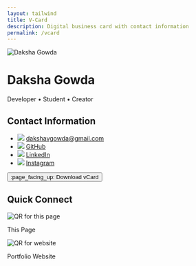 ```yaml
---
layout: tailwind
title: V-Card
description: Digital business card with contact information
permalink: /vcard
---
```

<!-- Tailwind CDN inject -->
<script src="https://cdn.tailwindcss.com"></script>
<div class="min-h-screen bg-gradient-to-br from-blue-50 to-white flex flex-col items-center justify-center px-6 py-12 space-y-10">
  <!-- Profile Section -->
  <div class="flex flex-col items-center space-y-4">
    <img src="https://i.postimg.cc/dVDj8pb8/image0.jpg" alt="Daksha Gowda" class="w-32 h-32 rounded-xl shadow-lg object-cover" />
    <h1 class="text-2xl font-bold text-gray-800">Daksha Gowda</h1>
    <p class="text-sm text-gray-600">Developer • Student • Creator</p>
  </div>
  <!-- Cards Grid -->
  <div class="grid grid-cols-1 md:grid-cols-2 gap-8 w-full max-w-4xl">
    <!-- Contact Info Card -->
    <div class="bg-white rounded-2xl border border-gray-200 shadow-lg p-6 flex flex-col justify-between">
      <h2 class="text-xl font-semibold text-gray-800 mb-4">Contact Information</h2>
      <ul class="space-y-3 text-gray-700 text-sm">
        <li class="flex items-center gap-2">
          <img src="https://img.icons8.com/color/24/gmail.png" />
          <a href="mailto:dakshavgowda@gmail.com" class="hover:underline">dakshavgowda@gmail.com</a>
        </li>
        <li class="flex items-center gap-2">
          <img src="https://img.icons8.com/material-outlined/24/github.png" />
          <a href="https://github.com/DakshaG001" target="_blank" class="hover:underline">GitHub</a>
        </li>
        <li class="flex items-center gap-2">
          <img src="https://img.icons8.com/color/24/linkedin.png" />
          <a href="https://www.linkedin.com/in/daksha-gowda-03115035b" target="_blank" class="hover:underline">LinkedIn</a>
        </li>
        <li class="flex items-center gap-2">
          <img src="https://img.icons8.com/color/24/instagram-new.png" />
          <a href="https://www.instagram.com/daksha_ggs/" target="_blank" class="hover:underline">Instagram</a>
        </li>
      </ul>
      <div class="pt-6 text-center">
        <button onclick="downloadVCard()" class="bg-blue-600 hover:bg-blue-700 text-white font-semibold py-2 px-4 rounded-md shadow-md hover:shadow-lg transition-transform transform hover:scale-105">
          :page_facing_up: Download vCard
        </button>
      </div>
    </div>
    <!-- QR Code Card -->
    <div class="bg-white rounded-2xl border border-gray-200 shadow-lg p-6 flex flex-col items-center justify-center space-y-6">
      <h2 class="text-xl font-semibold text-gray-800 text-center">Quick Connect</h2>
      <div class="text-center">
        <img src="https://i.postimg.cc/yYTJD1Vs/Screenshot-2025-06-05-193225.png" alt="QR for this page" class="rounded-lg shadow border border-gray-200" />
        <p class="text-sm text-gray-500 mt-2">This Page</p>
      </div>
      <div class="text-center">
        <img src="https://api.qrserver.com/v1/create-qr-code/?size=180x180&data=https://dakshag001.github.io" alt="QR for website" class="rounded-lg shadow border border-gray-200" />
        <p class="text-sm text-gray-500 mt-2">Portfolio Website</p>
      </div>
    </div>
  </div>
</div>

<script>
function downloadVCard() {
  const vCardData = `BEGIN:VCARD
VERSION:3.0
FN:Daksha Gowda
EMAIL:dakshavgowda@gmail.com
URL:https://github.com/DakshaG001
NOTE:Connect with me via LinkedIn, GitHub, or check out my portfolio!
END:VCARD`;
  const blob = new Blob([vCardData], { type: 'text/vcard' });
  const url = URL.createObjectURL(blob);
  const a = document.createElement('a');
  a.href = url;
  a.download = 'daksha-gowda.vcf';
  document.body.appendChild(a);
  a.click();
  document.body.removeChild(a);
  URL.revokeObjectURL(url);
}
</script>
